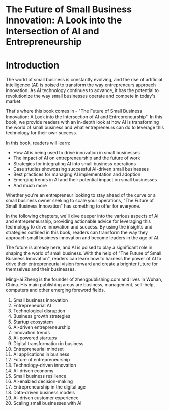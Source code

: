 # The Future of Small Business Innovation: A Look into the Intersection of AI and Entrepreneurship

# Introduction

The world of small business is constantly evolving, and the rise of artificial intelligence (AI) is poised to transform the way entrepreneurs approach innovation. As AI technology continues to advance, it has the potential to revolutionize the way small businesses operate and compete in today's market.

That's where this book comes in - "The Future of Small Business Innovation: A Look into the Intersection of AI and Entrepreneurship". In this book, we provide readers with an in-depth look at how AI is transforming the world of small business and what entrepreneurs can do to leverage this technology for their own success.

In this book, readers will learn:

* How AI is being used to drive innovation in small businesses
* The impact of AI on entrepreneurship and the future of work
* Strategies for integrating AI into small business operations
* Case studies showcasing successful AI-driven small businesses
* Best practices for managing AI implementation and adoption
* Emerging trends in AI and their potential impact on small businesses
* And much more

Whether you're an entrepreneur looking to stay ahead of the curve or a small business owner seeking to scale your operations, "The Future of Small Business Innovation" has something to offer for everyone.

In the following chapters, we'll dive deeper into the various aspects of AI and entrepreneurship, providing actionable advice for leveraging this technology to drive innovation and success. By using the insights and strategies outlined in this book, readers can transform the way they approach small business innovation and become leaders in the age of AI.

The future is already here, and AI is poised to play a significant role in shaping the world of small business. With the help of "The Future of Small Business Innovation", readers can learn how to harness the power of AI to drive their entrepreneurial vision forward and create a brighter future for themselves and their businesses.

MingHai Zheng is the founder of zhengpublishing.com and lives in Wuhan, China. His main publishing areas are business, management, self-help, computers and other emerging foreword fields.



1. Small business innovation
2. Entrepreneurial AI
3. Technological disruption
4. Business growth strategies
5. Startup ecosystem
6. AI-driven entrepreneurship
7. Innovation trends
8. AI-powered startups
9. Digital transformation in business
10. Entrepreneurial mindset
11. AI applications in business
12. Future of entrepreneurship
13. Technology-driven innovation
14. AI-driven economy
15. Small business resilience
16. AI-enabled decision-making
17. Entrepreneurship in the digital age
18. Data-driven business models
19. AI-driven customer experience
20. Scaling small businesses with AI

